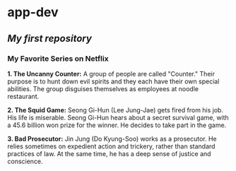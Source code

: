 # **app-dev**
## *My first repository*

### **My Favorite Series on Netflix**

**1. The Uncanny Counter:**
A group of people are called "Counter." Their purpose is to hunt down evil spirits and they each have their own special abilities. The group disguises themselves as employees at noodle restaurant.

**2. The Squid Game:**
Seong Gi-Hun (Lee Jung-Jae) gets fired from his job. His life is miserable. Seong Gi-Hun hears about a secret survival game, with a 45.6 billion won prize for the winner. He decides to take part in the game.

**3. Bad Prosecutor:**
Jin Jung (Do Kyung-Soo) works as a prosecutor. He relies sometimes on expedient action and trickery, rather than standard practices of law. At the same time, he has a deep sense of justice and conscience.
